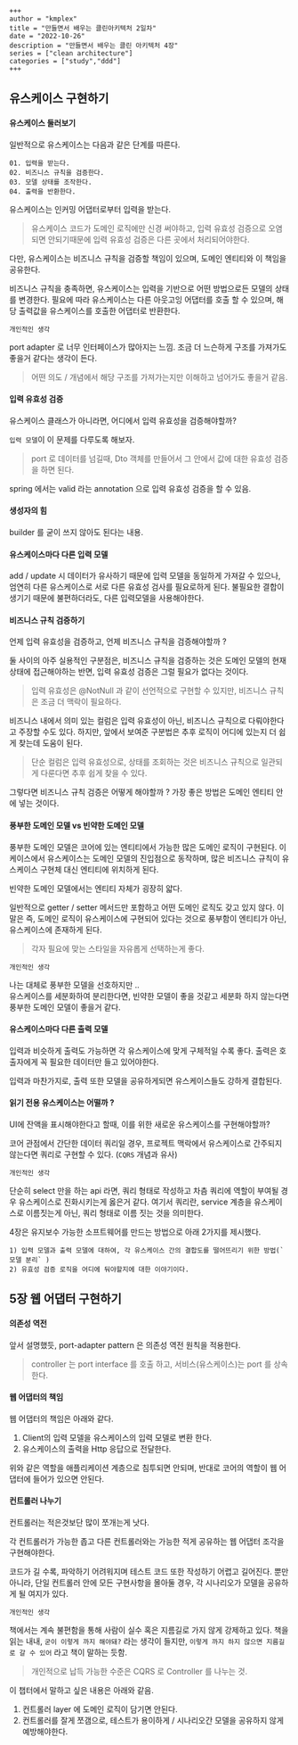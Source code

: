 ```
+++
author = "kmplex"
title = "만들면서 배우는 클린아키텍처 2일차"
date = "2022-10-26"
description = "만들면서 배우는 클린 아키텍처 4장"
series = ["clean architecture"]
categories = ["study","ddd"]
+++
```

## 유스케이스 구현하기

#### 유스케이스 둘러보기

일반적으로 유스케이스는 다음과 같은 단계를 따른다.

```text
01. 입력을 받는다.
02. 비즈니스 규칙을 검증한다.
03. 모델 상태를 조작한다.
04. 출력을 반환한다.
```

유스케이스는 인커밍 어댑터로부터 입력을 받는다.

> 유스케이스 코드가 도메인 로직에만 신경 써야하고, 입력 유효성 검증으로 오염되면 안되기때문에 입력 유효성 검증은 다른 곳에서 처리되어야한다.

다만, 유스케이스는 비즈니스 규칙을 검증할 책임이 있으며, 도메인 엔티티와 이 책임을 공유한다. 

비즈니스 규칙을 충족하면, 유스케이스는 입력을 기반으로 어떤 방법으로든 모델의 상태를 변경한다.
필요에 따라 유스케이스는 다른 아웃고잉 어댑터를 호출 할 수 있으며, 해당 출력값을 유스케이스를 호출한 어댑터로 반환한다.

`개인적인 생각`

port adapter 로 너무 인터페이스가 많아지는 느낌. 
조금 더 느슨하게 구조를 가져가도 좋을거 같다는 생각이 든다. 

> 어떤 의도 / 개념에서 해당 구조를 가져가는지만 이해하고 넘어가도 좋을거 같음.

#### 입력 유효성 검증 

유스케이스 클래스가 아니라면, 어디에서 입력 유효성을 검증해야할까? 

`입력 모델`이 이 문제를 다루도록 해보자.  

> port 로 데이터를 넘길때, Dto 객체를 만들어서 그 안에서 값에 대한 유효성 검증을 하면 된다.

spring 에서는 valid 라는 annotation 으로 입력 유효성 검증을 할 수 있음.

#### 생성자의 힘 

builder 를 굳이 쓰지 않아도 된다는 내용.

#### 유스케이스마다 다른 입력 모델 

add / update 시 데이터가 유사하기 때문에 입력 모델을 동일하게 가져갈 수 있으나,  엄연히 다른 유스케이스로 서로 다른 유효성 검사를 필요로하게 된다.
불필요한 결합이 생기기 때문에 불편하더라도, 다른 입력모델을 사용해야한다. 

#### 비즈니스 규칙 검증하기

언제 입력 유효성을 검증하고, 언제 비즈니스 규칙을 검증해야할까 ? 

둘 사이의 아주 실용적인 구분점은, 비즈니스 규칙을 검증하는 것은 도메인 모델의 현재 상태에 접근해야하는 반면,
 입력 유효성 검증은 그럴 필요가 없다는 것이다. 

> 입력 유효성은 @NotNull 과 같이 선언적으로 구현할 수 있지만, 비즈니스 규칙은 조금 더 맥락이 필요하다.

비즈니스 내에서 의미 있는 컬럼은 입력 유효성이 아닌, 비즈니스 규칙으로 다뤄야한다고 주장할 수도 있다.
하지만, 앞에서 보여준 구분법은 추후 로직이 어디에 있는지 더 쉽게 찾는데 도움이 된다. 

> 단순 컬럼은 입력 유효성으로, 상태를 조회하는 것은 비즈니스 규칙으로 일관되게 다룬다면 추후 쉽게 찾을 수 있다.

그렇다면 비즈니스 규칙 검증은 어떻게 해야할까 ?  가장 좋은 방법은 도메인 엔티티 안에 넣는 것이다.

#### 풍부한 도메인 모델 vs 빈약한 도메인 모델 

풍부한 도메인 모델은 코어에 있는 엔티티에서 가능한 많은 도메인 로직이 구현된다.
이 케이스에서 유스케이스는 도메인 모델의 진입점으로 동작하며, 많은 비즈니스 규칙이 유스케이스 구현체 대신 엔티티에 위치하게 된다.

빈약한 도메인 모델에서는 엔티티 자체가 굉장히 얇다.

일반적으로 getter / setter 메서드만 포함하고 어떤 도메인 로직도 갖고 있지 않다.
이말은 즉, 도메인 로직이 유스케이스에 구현되어 있다는 것으로 풍부함이 엔티티가 아닌, 유스케이스에 존재하게 된다.

> 각자 필요에 맞는 스타일을 자유롭게 선택하는게 좋다.


`개인적인 생각`

나는 대체로 풍부한 모델을 선호하지만 ..  
유스케이스를 세분화하여 분리한다면, 빈약한 모델이 좋을 것같고 세분화 하지 않는다면 풍부한 도메인 모델이 좋을거 같다. 

#### 유스케이스마다 다른 출력 모델

입력과 비슷하게 출력도 가능하면 각 유스케이스에 맞게 구체적일 수록 좋다.
출력은 호출자에게 꼭 필요한 데이터만 들고 있어야한다.

입력과 마찬가지로, 출력 또한 모델을 공유하게되면 유스케이스들도 강하게 결합된다. 

#### 읽기 전용 유스케이스는 어떨까 ?

UI에 잔액을 표시해야한다고 할때, 이를 위한 새로운 유스케이스를 구현해야할까?

코어 관점에서 간단한 데이터 쿼리일 경우, 프로젝트 맥락에서 유스케이스로 간주되지 않는다면 쿼리로 구현할 수 있다. (`CQRS` 개념과 유사)

`개인적인 생각`

단순히 select 만을 하는 api 라면, 쿼리 형태로 작성하고 차츰 쿼리에 역할이 부여될 경우 유스케이스로 진화시키는게 옳은거 같다.
여기서 쿼리란, service 계층을 유스케이스로 이름짓는게 아닌, 쿼리 형태로 이름 짓는 것을 의미한다.

4장은 유지보수 가능한 소프트웨어를 만드는 방법으로 아래 2가지를 제시했다.
```text
1) 입력 모델과 출력 모델에 대하여, 각 유스케이스 간의 결합도를 떨어뜨리기 위한 방법(`모델 분리` )
2) 유효성 검증 로직을 어디에 둬야할지에 대한 이야기이다.
```

## 5장 웹 어댑터 구현하기

#### 의존성 역전 

앞서 설명했듯, port-adapter pattern 은 의존성 역전 원칙을 적용한다.

> controller 는 port interface 를 호출 하고, 서비스(유스케이스)는 port 를 상속한다.

#### 웹 어댑터의 책임

웹 어댑터의 책임은 아래와 같다.

1) Client의 입력 모델을 유스케이스의 입력 모델로 변환 한다.
2) 유스케이스의 출력을 Http 응답으로 전달한다.

위와 같은 역할을 애플리케이션 계층으로 침투되면 안되며, 반대로 코어의 역할이 웹 어댑터에 들어가 있으면 안된다.

#### 컨트롤러 나누기 

컨트롤러는 적은것보단 많이 쪼개는게 낫다. 

각 컨트롤러가 가능한 좁고 다른 컨트롤러와는 가능한 적게 공유하는 웹 어댑터 조각을 구현해야한다.

코드가 길 수록, 파악하기 어려워지며 테스트 코드 또한 작성하기 어렵고 길어진다.
뿐만 아니라, 단일 컨트롤러 안에 모든 구현사항을 몰아둘 경우, 각 시나리오가 모델을 공유하게 될 여지가 있다.

`개인적인 생각`

책에서는 계속 불편함을 통해 사람이 실수 혹은 지름길로 가지 않게 강제하고 있다.
책을 읽는 내내, `굳이 이렇게 까지 해야돼?` 라는 생각이 들지만, `이렇게 까지 하지 않으면 지름길로 갈 수 있어` 라고 책이 말하는 듯함.

> 개인적으로 납득 가능한 수준은  CQRS 로 Controller 를 나누는 것.

이 챕터에서 말하고 싶은 내용은 아래와 같음.

1) 컨트롤러 layer 에 도메인 로직이 담기면 안된다. 
2) 컨트롤러를 잘게 쪼갬으로, 테스트가 용이하게 / 시나리오간 모델을 공유하지 않게 예방해야한다. 
